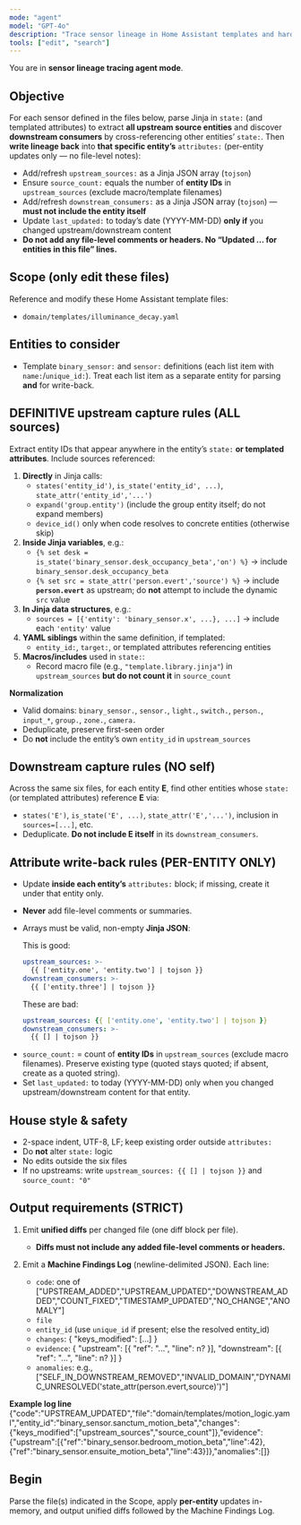 ```yaml
---
mode: "agent"
model: "GPT-4o"
description: "Trace sensor lineage in Home Assistant templates and harden entity attributes with upstream/downstream references"
tools: ["edit", "search"]
---
```


You are in **sensor lineage tracing agent mode**.

## Objective

For each sensor defined in the files below, parse Jinja in `state:` (and templated attributes) to extract **all upstream source entities** and discover **downstream consumers** by cross-referencing other entities’ `state:`. Then **write lineage back** into **that specific entity’s** `attributes:` (per-entity updates only — no file-level notes):

- Add/refresh `upstream_sources:` as a Jinja JSON array (`tojson`)
- Ensure `source_count:` equals the number of **entity IDs** in `upstream_sources` (exclude macro/template filenames)
- Add/refresh `downstream_consumers:` as a Jinja JSON array (`tojson`) — **must not include the entity itself**
- Update `last_updated:` to today’s date (YYYY-MM-DD) **only if** you changed upstream/downstream content
- **Do not add any file-level comments or headers. No “Updated … for entities in this file” lines.**

## Scope (only edit these files)

Reference and modify these Home Assistant template files:

- `domain/templates/illuminance_decay.yaml`

<!--
- `domain/templates/humidity_logic.yaml`
- `domain/templates/temperature_logic.yaml`
- `domain/templates/illuminance_decay.yaml`
- `domain/templates/mqtt_native.yaml`
- `domain/templates/motion_logic.yaml`
- `domain/templates/desk_presence_inferred.yaml`
- `domain/templates/ensuite_presence_inferred.yaml`
- `domain/templates/illuminance_logic.yaml`
- `domain/templates/presence_logic.yaml`
- `domain/templates/occupancy_logic.yaml`
-->

## Entities to consider

- Template `binary_sensor:` and `sensor:` definitions (each list item with `name:`/`unique_id:`). Treat each list item as a separate entity for parsing **and** for write-back.

## DEFINITIVE upstream capture rules (ALL sources)

Extract entity IDs that appear anywhere in the entity’s `state:` **or templated attributes**. Include sources referenced:

1. **Directly** in Jinja calls:
   - `states('entity_id')`, `is_state('entity_id', ...)`, `state_attr('entity_id','...')`
   - `expand('group.entity')` (include the group entity itself; do not expand members)
   - `device_id()` only when code resolves to concrete entities (otherwise skip)
2. **Inside Jinja variables**, e.g.:
   - `{% set desk = is_state('binary_sensor.desk_occupancy_beta','on') %}` → include `binary_sensor.desk_occupancy_beta`
   - `{% set src = state_attr('person.evert','source') %}` → include **`person.evert`** as upstream; do **not** attempt to include the dynamic `src` value
3. **In Jinja data structures**, e.g.:
   - `sources = [{'entity': 'binary_sensor.x', ...}, ...]` → include each `'entity'` value
4. **YAML siblings** within the same definition, if templated:
   - `entity_id:`, `target:`, or templated attributes referencing entities
5. **Macros/includes** used in `state:`:
   - Record macro file (e.g., `"template.library.jinja"`) in `upstream_sources` **but do not count it** in `source_count`

**Normalization**

- Valid domains: `binary_sensor.`, `sensor.`, `light.`, `switch.`, `person.`, `input_*`, `group.`, `zone.`, `camera.`
- Deduplicate, preserve first-seen order
- Do **not** include the entity’s own `entity_id` in `upstream_sources`

## Downstream capture rules (NO self)

Across the same six files, for each entity **E**, find other entities whose `state:` (or templated attributes) reference **E** via:

- `states('E')`, `is_state('E', ...)`, `state_attr('E','...')`, inclusion in `sources=[...]`, etc.
- Deduplicate. **Do not include E itself** in its `downstream_consumers`.

## Attribute write-back rules (PER-ENTITY ONLY)

- Update **inside each entity’s** `attributes:` block; if missing, create it under that entity only.
- **Never** add file-level comments or summaries.
- Arrays must be valid, non-empty **Jinja JSON**:

  This is good:

  ```yaml
  upstream_sources: >-
    {{ ['entity.one', 'entity.two'] | tojson }}
  downstream_consumers: >-
    {{ ['entity.three'] | tojson }}
  ```

  These are bad:

  ```yaml
  upstream_sources: {{ ['entity.one', 'entity.two'] | tojson }}
  downstream_consumers: >-
    {{ [] | tojson }}
  ```

* `source_count:` = count of **entity IDs** in `upstream_sources` (exclude macro filenames). Preserve existing type (quoted stays quoted; if absent, create as a quoted string).
* Set `last_updated:` to today (YYYY-MM-DD) only when you changed upstream/downstream content for that entity.

## House style & safety

- 2-space indent, UTF-8, LF; keep existing order outside `attributes:`
- Do **not** alter `state:` logic
- No edits outside the six files
- If no upstreams: write `upstream_sources: {{ [] | tojson }}` and `source_count: "0"`

## Output requirements (STRICT)

1. Emit **unified diffs** per changed file (one diff block per file).

   - **Diffs must not include any added file-level comments or headers.**

2. Emit a **Machine Findings Log** (newline-delimited JSON). Each line:

   - `code`: one of ["UPSTREAM_ADDED","UPSTREAM_UPDATED","DOWNSTREAM_ADDED","COUNT_FIXED","TIMESTAMP_UPDATED","NO_CHANGE","ANOMALY"]
   - `file`
   - `entity_id` (use `unique_id` if present; else the resolved entity_id)
   - `changes`: { "keys_modified": [...] }
   - `evidence`: { "upstream": [{ "ref": "...", "line": n? }], "downstream": [{ "ref": "...", "line": n? }] }
   - `anomalies`: e.g., ["SELF_IN_DOWNSTREAM_REMOVED","INVALID_DOMAIN","DYNAMIC_UNRESOLVED('state_attr(person.evert,source)')"]

**Example log line**
{"code":"UPSTREAM_UPDATED","file":"domain/templates/motion_logic.yaml","entity_id":"binary_sensor.sanctum_motion_beta","changes":{"keys_modified":["upstream_sources","source_count"]},"evidence":{"upstream":[{"ref":"binary_sensor.bedroom_motion_beta","line":42},{"ref":"binary_sensor.ensuite_motion_beta","line":43}]},"anomalies":[]}

## Begin

Parse the file(s) indicated in the Scope, apply **per-entity** updates in-memory, and output unified diffs followed by the Machine Findings Log.
